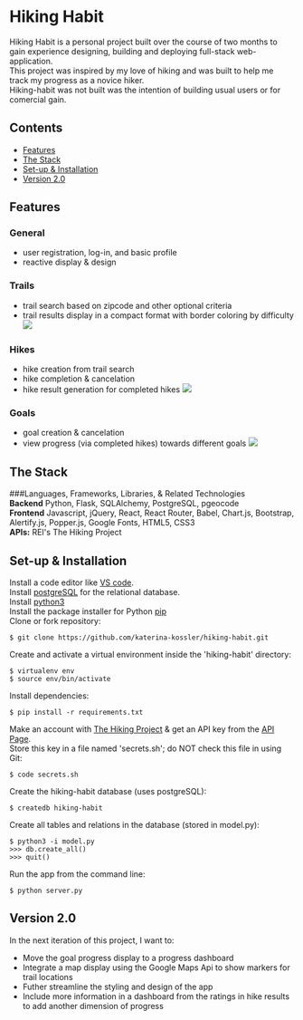 # Hiking Habit
Hiking Habit is a personal project built over the course of two months to gain experience designing, building and deploying full-stack web-application.<br/>
This project was inspired by my love of hiking and was built to help me track my progress as a novice hiker.<br/>
Hiking-habit was not built was the intention of building usual users or for comercial gain.<br/>

## Contents
* [Features](#features)
* [The Stack](#techstack)
* [Set-up & Installation](#installation)
* [Version 2.0](#v2)

## <a name="features"></a>Features

### General
* user registration, log-in, and basic profile
* reactive display & design
### Trails
* trail search based on zipcode and other optional criteria
* trail results display in a compact format with border coloring by difficulty
![](http://g.recordit.co/V678dQOBYx.gif)
### Hikes
* hike creation from trail search
* hike completion & cancelation
* hike result generation for completed hikes
![](http://g.recordit.co/SAUlZbIqTQ.gif)
### Goals
* goal creation & cancelation
* view progress (via completed hikes) towards different goals
![](http://g.recordit.co/rEg7f4VpNf.gif)


## <a name="techstack"></a>The Stack
###Languages, Frameworks, Libraries, & Related Technologies <br/>
**Backend**
Python, Flask, SQLAlchemy, PostgreSQL, pgeocode <br/>
**Frontend**
Javascript, jQuery, React, React Router, Babel, Chart.js, Bootstrap, Alertify.js, Popper.js, Google Fonts, HTML5, CSS3 <br/>
**APIs:**
REI's The Hiking Project

## <a name="installation"></a>Set-up & Installation
Install a code editor like [VS code](https://code.visualstudio.com/download).<br/>
Install [postgreSQL](https://www.postgresql.org/) for the relational database.<br/>
Install [python3](https://www.python.org/downloads/mac-osx/)<br/>
Install the package installer for Python [pip](https://pip.pypa.io/en/stable/installing/)<br/>
Clone or fork repository:
```
$ git clone https://github.com/katerina-kossler/hiking-habit.git
```
Create and activate a virtual environment inside the 'hiking-habit' directory:
```
$ virtualenv env
$ source env/bin/activate
```
Install dependencies:
```
$ pip install -r requirements.txt
```
Make an account with [The Hiking Project](https://www.hikingproject.com/) & get an API key from the [API Page](https://www.hikingproject.com/data).<br/>
Store this key in a file named 'secrets.sh'; do NOT check this file in using Git:
```
$ code secrets.sh
```
Create the hiking-habit database (uses postgreSQL):
```
$ createdb hiking-habit
```
Create all tables and relations in the database (stored in model.py):
```
$ python3 -i model.py
>>> db.create_all()
>>> quit()
```
Run the app from the command line:
```
$ python server.py
```

## <a name="v2">Version 2.0</a>
In the next iteration of this project, I want to:
* Move the goal progress display to a progress dashboard
* Integrate a map display using the Google Maps Api to show markers for trail locations
* Futher streamline the styling and design of the app
* Include more information in a dashboard from the ratings in hike results to add another dimension of progress